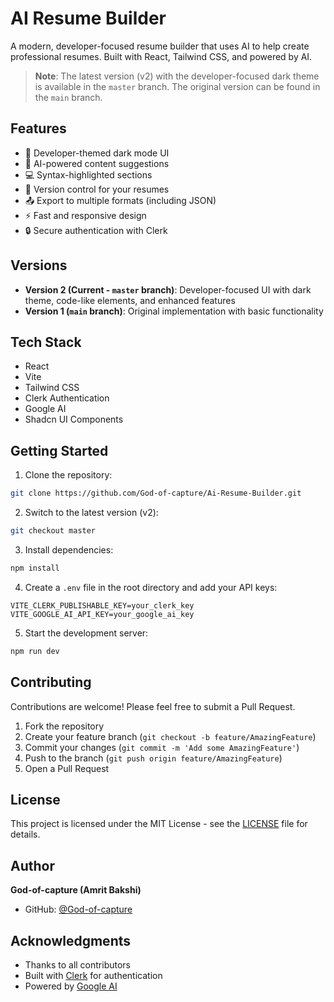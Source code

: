 # AI Resume Builder

A modern, developer-focused resume builder that uses AI to help create professional resumes. Built with React, Tailwind CSS, and powered by AI.

> **Note**: The latest version (v2) with the developer-focused dark theme is available in the `master` branch. The original version can be found in the `main` branch.

## Features

- 🎨 Developer-themed dark mode UI
- 🤖 AI-powered content suggestions
- 💻 Syntax-highlighted sections
- 🔄 Version control for your resumes
- 📤 Export to multiple formats (including JSON)
- ⚡ Fast and responsive design
- 🔒 Secure authentication with Clerk

## Versions

- **Version 2 (Current - `master` branch)**: Developer-focused UI with dark theme, code-like elements, and enhanced features
- **Version 1 (`main` branch)**: Original implementation with basic functionality

## Tech Stack

- React
- Vite
- Tailwind CSS
- Clerk Authentication
- Google AI
- Shadcn UI Components

## Getting Started

1. Clone the repository:
```bash
git clone https://github.com/God-of-capture/Ai-Resume-Builder.git
```

2. Switch to the latest version (v2):
```bash
git checkout master
```

3. Install dependencies:
```bash
npm install
```

4. Create a `.env` file in the root directory and add your API keys:
```env
VITE_CLERK_PUBLISHABLE_KEY=your_clerk_key
VITE_GOOGLE_AI_API_KEY=your_google_ai_key
```

5. Start the development server:
```bash
npm run dev
```

## Contributing

Contributions are welcome! Please feel free to submit a Pull Request.

1. Fork the repository
2. Create your feature branch (`git checkout -b feature/AmazingFeature`)
3. Commit your changes (`git commit -m 'Add some AmazingFeature'`)
4. Push to the branch (`git push origin feature/AmazingFeature`)
5. Open a Pull Request

## License

This project is licensed under the MIT License - see the [LICENSE](LICENSE) file for details.

## Author

**God-of-capture (Amrit Bakshi)**
- GitHub: [@God-of-capture](https://github.com/God-of-capture)

## Acknowledgments

- Thanks to all contributors
- Built with [Clerk](https://clerk.dev/) for authentication
- Powered by [Google AI](https://ai.google.dev/)
